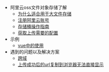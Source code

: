 <!-- _sidebar.md -->
<!-- 网页左边的侧边栏 -->

[//]: # (- [**1. 阿里云oss文件对象存储了解**]&#40;/guide.md "阿里云oss文件对象存储了解"&#41;)

[//]: # (- [**1. docsify开发环境搭建**]&#40;/cvtutorials.md "cvtutorials.com"&#41;)

* 阿里云oss文件对象存储了解
    * [为什么适合用于大文件存储](/intro/why.md)
    * [注册阿里云账号](/intro/register.md)
    * [存储桶操作指南](/intro/存储桶config.md)
    * [获取上传需要的配置](/intro/上传config.md)
* 示例
  * [vue中的使用](/exmple/vue中的使用.md)
* 遇到的问题以及解决方案
  * [跨域](/problems/跨域处理.md)
  * [上传成功后的url复制到浏览器无法直接显示](/problems/处理url.md)



[//]: # (* Typora+Docsify使用指南)

[//]: # (    * [Docsify使用指南]&#40;/ProjectDocs/Docsify使用指南.md&#41; <!--注意这里是相对路径-->)

[//]: # (    * [Typora+Docsify快速入门]&#40;/ProjectDocs/Typora+Docsify快速入门.md&#41;)

[//]: # (* Docsify部署)

[//]: # (    * [Docsify部署教程]&#40;/ProjectDocs/Docsify部署教程.md&#41;)

[//]: # ()
[//]: # ()
[//]: # ()
[//]: # (- **外部链接**)

[//]: # (- [我的CSDN]&#40;https://blog.csdn.net/qq_42322191&#41;)

[//]: # (- [docsify官网]&#40;https://docsify.js.org/#/&#41;)
